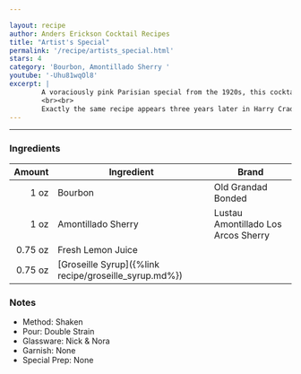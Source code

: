 ```yaml
---

layout: recipe
author: Anders Erickson Cocktail Recipes
title: "Artist's Special"
permalink: '/recipe/artists_special.html'
stars: 4
category: 'Bourbon, Amontillado Sherry '
youtube: '-Uhu81wqOl8'
excerpt: |
        A voraciously pink Parisian special from the 1920s, this cocktail first appears in print in Harry MacElhone's 1927 <i>Barflies and Cocktails</i>.
        <br><br>
        Exactly the same recipe appears three years later in Harry Craddock's 1930 <i>The Savoy Cocktail Book</i>.
---
```


---

### Ingredients

| Amount  | Ingredient             | Brand                               |
| ------: | ------------------ | ----------------------------------- |
|    1 oz | Bourbon            | Old Grandad Bonded                  |
|    1 oz | Amontillado Sherry | Lustau Amontillado Los Arcos Sherry |
| 0.75 oz | Fresh Lemon Juice  |
| 0.75 oz | [Groseille Syrup]({%link recipe/groseille_syrup.md%})    |

### Notes

- Method: Shaken
- Pour: Double Strain
- Glassware: Nick & Nora
- Garnish: None
- Special Prep: None

